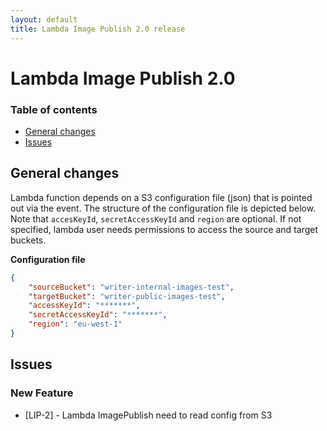 ```yaml
---
layout: default
title: Lambda Image Publish 2.0 release
---
```

# Lambda Image Publish 2.0

### Table of contents
* [General changes](#general-changes)
* [Issues](#issues)

## General changes
Lambda function depends on a S3 configuration file (json) that is pointed out via the event. The structure of the 
configuration file is depicted below. Note that `accesKeyId`, `secretAccessKeyId` and `region` are optional. If not 
specified, lambda user needs permissions to access the source and target buckets.

**Configuration file**

```json
{
    "sourceBucket": "writer-internal-images-test",
    "targetBucket": "writer-public-images-test",
    "accessKeyId": "*******",
    "secretAccessKeyId": "*******",
    "region": "eu-west-1"    
}
```

## Issues  

### New Feature
* [LIP-2] - Lambda ImagePublish need to read config from S3